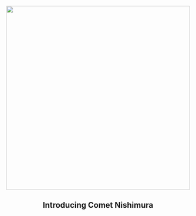 
<p align="center"><img src="https://apod.nasa.gov/apod/image/2308/CometNishimura_Bartlett_1080.jpg" width="500" height="500"></p>
<h2 align="center"> Introducing Comet Nishimura </h2>
